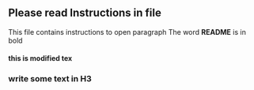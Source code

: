 ## Please read Instructions in file
This file contains instructions to open paragraph
The word **README** is in bold

#### this is modified tex
### write some text in H3